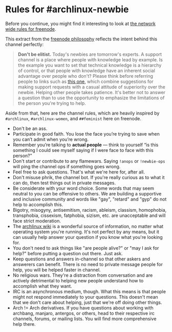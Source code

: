 # Rules for #archlinux-newbie

Before you continue, you might find it interesting to look at [the network wide rules for freenode][freenode-rules].

This extract from the [freenode philosophy][] reflects the intent behind this channel perfectly:

> **Don't be elitist.** Today's newbies are tomorrow's experts. A support channel is a place where people with knowledge lead by example. Is the example you want to set that technical knowledge is a hierarchy of control, or that people with knowledge have an inherent social advantage over people who don't? Please think before referring people to links such as [this one,][questions] which combine suggestions for making support requests with a casual attitude of superiority over the newbie. Helping other people takes patience. It's better not to answer a question than to use the opportunity to emphasize the limitations of the person you're trying to help.

Aside from that, here are the channel rules, which are heavily inspired by `#archlinux`, `#archlinux-women`, and `##feminist` here on freenode.

* Don't be an ass.
* Participate in good faith. You lose the face you’re trying to save when you can’t admit when you’re wrong.
* Remember you’re talking to **actual people** — think to yourself “is this something I could see myself saying if I were face to face with this person?” 
* Don't start or contribute to any flamewars. Saying `!anops` or `!newbie-ops` will ping the channel ops if something goes wrong.
* Feel free to ask questions. That's what we're here for, after all.
* Don't misuse phrik, the channel bot. If you're really curious as to what it can do, then test things out in private messages.
* Be considerate with your word choice. Some words that may seem neutral to you can be offensive to others. We are building a supportive and inclusive community and words like "gay", "retard" and "gyp" do not help to accomplish this.
* Bigotry, misogyny, antisemitism, racism, ableism, classism, homophobia, transphobia, cissexism, fatphobia, sizism, etc. are unacceptable and will face strict moderation.
* The [archlinux wiki][awiki] is a wonderful source of information, no matter what operating system you're running. It's not perfect by any means, but it can usually help answer your question if you know what you're looking for.
* You don't need to ask things like "are people alive?" or "may I ask for help?" before putting a question out there. Just ask.
* Keep questions and answers in-channel so that other askers and answerers can benefit. There is no need to private message people for help, you will be helped faster in channel.
* No religious wars. They're a distraction from conversation and are actively detrimental to helping new people understand how to accomplish what they want.
* IRC is an asynchronous medium, though. What this means is that people might not respond immediately to your questions. This doesn't mean that we don't care about helping, just that we're off doing other things.
* Arch != Arch derivatives. If you have questions about working with archbang, manjaro, antergos, or others, head to their respective irc channels, forums, or mailing lists. You will find more comprehensive help there.

[freenode-rules]: http://freenode.net/policy.shtml
[questions]: http://www.catb.org/~esr/faqs/smart-questions.html 
[freenode philosophy]: http://freenode.net/channel_guidelines.shtml
[awiki]: https://wiki.archlinux.org/

